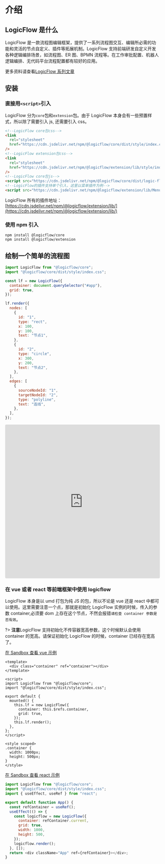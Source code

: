 # 介绍

## LogicFlow 是什么

LogicFlow 是一款流程图编辑框架，提供了一系列流程图交互、编辑所必需的功能和灵活的节点自定义、插件等拓展机制。LogicFlow 支持前端研发自定义开发各种逻辑编排场景，如流程图、ER 图、BPMN 流程等。在工作审批配置、机器人逻辑编排、无代码平台流程配置都有较好的应用。

更多资料请查看[LogicFlow 系列文章](zh/article/article01)

## 安装

### 直接用`<script>`引入

LogicFlow 分为`core`包和`extension`包。由于 LogicFlow 本身会有一些预置样式，所以除了需要引入 js, 还需要引入 css。

```html
<!--LogicFlow core包css-->
<link
  rel="stylesheet"
  href="https://cdn.jsdelivr.net/npm/@logicflow/core/dist/style/index.css"
/>
<!--LogicFlow extension包css-->
<link
  rel="stylesheet"
  href="https://cdn.jsdelivr.net/npm/@logicflow/extension/lib/style/index.css"
/>
<!--LogicFlow core包js-->
<script src="https://cdn.jsdelivr.net/npm/@logicflow/core/dist/logic-flow.js"></script>
<!--LogicFlow的插件支持单个引入，这里以菜单插件为例-->
<script src="https://cdn.jsdelivr.net/npm/@logicflow/extension/lib/Menu.js"></script>
```

LogicFlow 所有的插件地址：[https://cdn.jsdelivr.net/npm/@logicflow/extension/lib/](https://cdn.jsdelivr.net/npm/@logicflow/extension/lib/)

### 使用 npm 引入

```shell
npm install @logicflow/core
npm install @logicflow/extension
```

## 绘制一个简单的流程图

```js
import LogicFlow from "@logicflow/core";
import "@logicflow/core/dist/style/index.css";

const lf = new LogicFlow({
  container: document.querySelector("#app"),
  grid: true,
});

lf.render({
  nodes: [
    {
      id: "1",
      type: "rect",
      x: 100,
      y: 100,
      text: "节点1",
    },
    {
      id: "2",
      type: "circle",
      x: 300,
      y: 200,
      text: "节点2",
    },
  ],
  edges: [
    {
      sourceNodeId: "1",
      targetNodeId: "2",
      type: "polyline",
      text: "连线",
    },
  ],
});
```

<iframe src="https://codesandbox.io/embed/logicflow-base1-forked-zy3o85?fontsize=14&hidenavigation=1&theme=dark"
     style="width:100%; height:500px; border:0; border-radius: 4px; overflow:hidden;"
     title="LogicFlow-example-1"
     allow="accelerometer; ambient-light-sensor; camera; encrypted-media; geolocation; gyroscope; hid; microphone; midi; payment; usb; vr; xr-spatial-tracking"
     sandbox="allow-forms allow-modals allow-popups allow-presentation allow-same-origin allow-scripts"
   ></iframe>

### 在 vue 或者 react 等前端框架中使用 logicflow

LogicFlow 本身是以 umd 打包为纯 JS 的包，所以不论是 vue 还是 react 中都可以使用。这里需要注意一个点，那就是初始化 LogicFlow 实例的时候，传入的参数 container,必须要 dom 上存在这个节点，不然会报错`请检查 container 参数是否有效`。

?> **注意**LogicFlow 支持初始化不传容器宽高参数，这个时候默认会使用 container 的宽高。请保证初始化 LogicFlow 的时候，container 已经存在宽高了。

[在 Sandbox 查看 vue 示例](https://codesandbox.io/s/small-resonance-h4u0fx)

```vue
<template>
  <div class="container" ref="container"></div>
</template>

<script>
import LogicFlow from "@logicflow/core";
import "@logicflow/core/dist/style/index.css";

export default {
  mounted() {
    this.lf = new LogicFlow({
      container: this.$refs.container,
      grid: true,
    });
    this.lf.render();
  },
};
</script>

<style scoped>
.container {
  width: 1000px;
  height: 500px;
}
</style>
```

[在 Sandbox 查看 react 示例](https://codesandbox.io/s/empty-waterfall-2x7eql)

```js
import LogicFlow from "@logicflow/core";
import "@logicflow/core/dist/style/index.css";
import { useEffect, useRef } from "react";

export default function App() {
  const refContainer = useRef();
  useEffect(() => {
    const logicflow = new LogicFlow({
      container: refContainer.current,
      grid: true,
      width: 1000,
      height: 500,
    });
    logicflow.render();
  }, []);
  return <div className="App" ref={refContainer}></div>;
}
```
